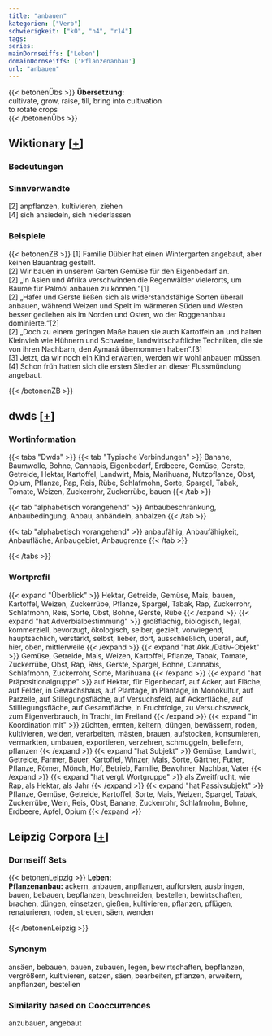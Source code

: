 ```yaml
---
title: "anbauen"
kategorien: ["Verb"]
schwierigkeit: ["k0", "h4", "r14"]
tags:
series:
mainDornseiffs: ['Leben']
domainDornseiffs: ['Pflanzenanbau']
url: "anbauen"
---
```


{{< betonenÜbs >}}
**Übersetzung:**  
cultivate, grow, raise, till, bring into cultivation  
to rotate crops  
{{< /betonenÜbs >}}

## Wiktionary [[+](https://de.wiktionary.org/wiki/anbauen)]

### Bedeutungen

### Sinnverwandte
[2] anpflanzen, kultivieren, ziehen  
[4] sich ansiedeln, sich niederlassen  

### Beispiele
{{< betonenZB >}}
[1] Familie Dübler hat einen Wintergarten angebaut, aber keinen Bauantrag gestellt.  
[2] Wir bauen in unserem Garten Gemüse für den Eigenbedarf an.  
[2] „In Asien und Afrika verschwinden die Regenwälder vielerorts, um Bäume für Palmöl anbauen zu können.“[1]  
[2] „Hafer und Gerste ließen sich als widerstandsfähige Sorten überall anbauen, während Weizen und Spelt im wärmeren Süden und Westen besser gediehen als im Norden und Osten, wo der Roggenanbau dominierte.“[2]  
[2] „Doch zu einem geringen Maße bauen sie auch Kartoffeln an und halten Kleinvieh wie Hühnern und Schweine, landwirtschaftliche Techniken, die sie von ihren Nachbarn, den Aymará übernommen haben“.[3]  
[3] Jetzt, da wir noch ein Kind erwarten, werden wir wohl anbauen müssen.  
[4] Schon früh hatten sich die ersten Siedler an dieser Flussmündung angebaut.  

{{< /betonenZB >}}


## dwds [[+](https://www.dwds.de/wb/anbauen)]

### Wortinformation
{{< tabs "Dwds" >}}
{{< tab "Typische Verbindungen" >}}
Banane, Baumwolle, Bohne, Cannabis, Eigenbedarf, Erdbeere, Gemüse, Gerste, Getreide, Hektar, Kartoffel, Landwirt, Mais, Marihuana, Nutzpflanze, Obst, Opium, Pflanze, Rap, Reis, Rübe, Schlafmohn, Sorte, Spargel, Tabak, Tomate, Weizen, Zuckerrohr, Zuckerrübe, bauen
{{< /tab >}}

{{< tab "alphabetisch vorangehend" >}}
Anbaubeschränkung, Anbaubedingung, Anbau, anbändeln, anbalzen
{{< /tab >}}

{{< tab "alphabetisch vorangehend" >}}
anbaufähig, Anbaufähigkeit, Anbaufläche, Anbaugebiet, Anbaugrenze
{{< /tab >}}

{{< /tabs >}}

### Wortprofil
{{< expand "Überblick" >}} Hektar, Getreide, Gemüse, Mais, bauen, Kartoffel, Weizen, Zuckerrübe, Pflanze, Spargel, Tabak, Rap, Zuckerrohr, Schlafmohn, Reis, Sorte, Obst, Bohne, Gerste, Rübe {{< /expand >}}
{{< expand "hat Adverbialbestimmung" >}} großflächig, biologisch, legal, kommerziell, bevorzugt, ökologisch, selber, gezielt, vorwiegend, hauptsächlich, verstärkt, selbst, lieber, dort, ausschließlich, überall, auf, hier, oben, mittlerweile {{< /expand >}}
{{< expand "hat Akk./Dativ-Objekt" >}} Gemüse, Getreide, Mais, Weizen, Kartoffel, Pflanze, Tabak, Tomate, Zuckerrübe, Obst, Rap, Reis, Gerste, Spargel, Bohne, Cannabis, Schlafmohn, Zuckerrohr, Sorte, Marihuana {{< /expand >}}
{{< expand "hat Präpositionalgruppe" >}} auf Hektar, für Eigenbedarf, auf Acker, auf Fläche, auf Felder, in Gewächshaus, auf Plantage, in Plantage, in Monokultur, auf Parzelle, auf Stillegungsfläche, auf Versuchsfeld, auf Ackerfläche, auf Stilllegungsfläche, auf Gesamtfläche, in Fruchtfolge, zu Versuchszweck, zum Eigenverbrauch, in Tracht, im Freiland {{< /expand >}}
{{< expand "in Koordination mit" >}} züchten, ernten, keltern, düngen, bewässern, roden, kultivieren, weiden, verarbeiten, mästen, brauen, aufstocken, konsumieren, vermarkten, umbauen, exportieren, verzehren, schmuggeln, beliefern, pflanzen {{< /expand >}}
{{< expand "hat Subjekt" >}} Gemüse, Landwirt, Getreide, Farmer, Bauer, Kartoffel, Winzer, Mais, Sorte, Gärtner, Futter, Pflanze, Römer, Mönch, Hof, Betrieb, Familie, Bewohner, Nachbar, Vater {{< /expand >}}
{{< expand "hat vergl. Wortgruppe" >}} als Zweitfrucht, wie Rap, als Hektar, als Jahr {{< /expand >}}
{{< expand "hat Passivsubjekt" >}} Pflanze, Gemüse, Getreide, Kartoffel, Sorte, Mais, Weizen, Spargel, Tabak, Zuckerrübe, Wein, Reis, Obst, Banane, Zuckerrohr, Schlafmohn, Bohne, Erdbeere, Apfel, Opium {{< /expand >}}

## Leipzig Corpora [[+](https://corpora.uni-leipzig.de/en/res?word=anbauen&corpusId=deu_newscrawl-public_2018)]

### Dornseiff Sets
{{< betonenLeipzig >}}
**Leben:**  
**Pflanzenanbau:** ackern, anbauen, anpflanzen, aufforsten, ausbringen, bauen, bebauen, bepflanzen, beschneiden, bestellen, bewirtschaften, brachen, düngen, einsetzen, gießen, kultivieren, pflanzen, pflügen, renaturieren, roden, streuen, säen, wenden  

{{< /betonenLeipzig >}}

### Synonym
ansäen, bebauen, bauen, zubauen, legen, bewirtschaften, bepflanzen, vergrößern, kultivieren, setzen, säen, bearbeiten, pflanzen, erweitern, anpflanzen, bestellen


### Similarity based on Cooccurrences
anzubauen, angebaut

